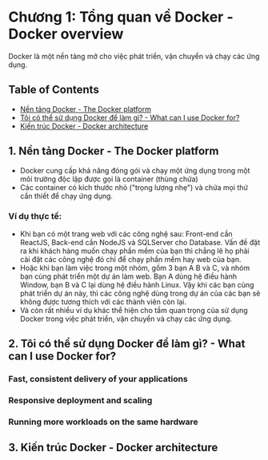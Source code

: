 # Chương 1: Tổng quan về Docker - Docker overview

Docker là một nền tảng mở cho việc phát triển, vận chuyển và chạy các ứng dụng. 

## Table of Contents
- [Nền tảng Docker - The Docker platform](1-nền-tảng-docker---the-docker-platform)
- [Tôi có thể sử dụng Docker để làm gì? - What can I use Docker for?](2-tôi-có-thể-sử-dụng-docker-để-làm-gì---what-can-i-use-docker-for)
- [Kiến trúc Docker - Docker architecture](3-kiến-trúc-docker---docker-architecture)

## 1. Nền tảng Docker - The Docker platform

- Docker cung cấp khả năng đóng gói và chạy một ứng dụng trong một môi trường độc lập được gọi là container (thùng chứa)
- Các container có kích thước nhỏ ("trọng lượng nhẹ") và chứa mọi thứ cần thiết để chạy ứng dụng.

### Ví dụ thực tế:
- Khi bạn có một trang web với các công nghệ sau: Front-end cần ReactJS, Back-end cần NodeJS và SQLServer cho Database. Vấn đề đặt ra khi khách hàng muốn chạy phần mềm của bạn thì chẳng lẽ họ phải cài đặt các công nghệ đó chỉ để chạy phần mềm hay web của bạn.
- Hoặc khi bạn làm việc trong một nhóm, gồm 3 bạn A B và C, và nhóm bạn cùng phát triển một dự án làm web. Bạn A dùng hệ điều hành Window, bạn B và C lại dùng hệ điều hành Linux. Vậy khi các bạn cùng phát triển dự án này, thì các công nghệ dùng trong dự án của các bạn sẽ không được tương thích với các thành viên còn lại.
- Và còn rất nhiều ví dụ khác thể hiện cho tầm quan trọng của sử dụng Docker trong việc phát triển, vận chuyển và chạy các ứng dụng.

## 2. Tôi có thể sử dụng Docker để làm gì? - What can I use Docker for?

### Fast, consistent delivery of your applications

### Responsive deployment and scaling

### Running more workloads on the same hardware

## 3. Kiến trúc Docker - Docker architecture




